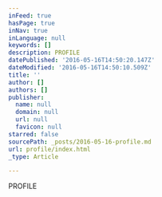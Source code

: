 ```yaml
---
inFeed: true
hasPage: true
inNav: true
inLanguage: null
keywords: []
description: PROFILE
datePublished: '2016-05-16T14:50:20.147Z'
dateModified: '2016-05-16T14:50:10.509Z'
title: ''
author: []
authors: []
publisher:
  name: null
  domain: null
  url: null
  favicon: null
starred: false
sourcePath: _posts/2016-05-16-profile.md
url: profile/index.html
_type: Article

---
```

PROFILE